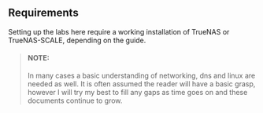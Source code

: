 ## Requirements

Setting up the labs here require a working installation of TrueNAS or TrueNAS-SCALE, depending on the guide.
> #### NOTE:
> In many cases a basic understanding of networking, dns and linux are needed as well. 
> It is often assumed the reader will have a basic grasp, however I will try my best to fill any gaps as
> time goes on and these documents continue to grow.
